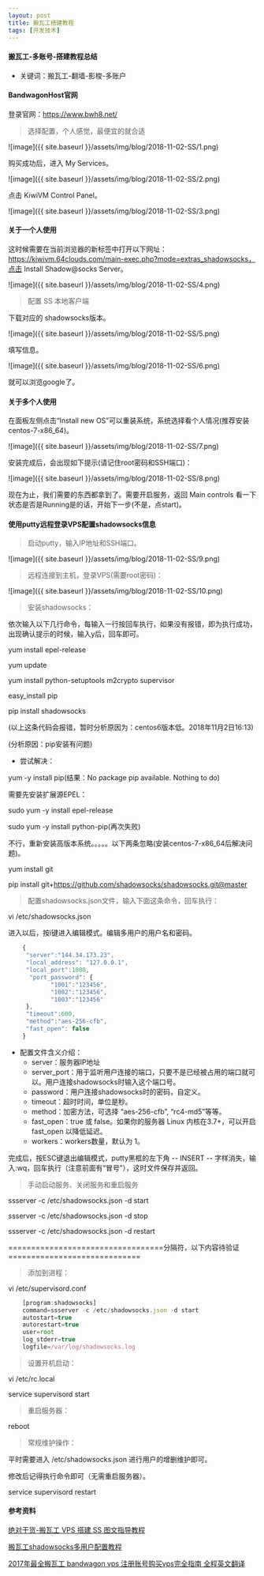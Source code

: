 ```yaml
---
layout: post
title: 搬瓦工搭建教程
tags: [开发技术]
---
```

#### 搬瓦工-多账号-搭建教程总结

* 关键词：搬瓦工-翻墙-影梭-多账户

#### BandwagonHost官网

登录官网：https://www.bwh8.net/

> 选择配置，个人感觉，最便宜的就合适

![image]({{ site.baseurl }}/assets/img/blog/2018-11-02-SS/1.png)

购买成功后，进入 My Services。

![image]({{ site.baseurl }}/assets/img/blog/2018-11-02-SS/2.png)

点击 KiwiVM Control Panel。

![image]({{ site.baseurl }}/assets/img/blog/2018-11-02-SS/3.png)

#### 关于一个人使用

这时候需要在当前浏览器的新标签中打开以下网址：https://kiwivm.64clouds.com/main-exec.php?mode=extras_shadowsocks，点击 Install Shadow@socks Server。

![image]({{ site.baseurl }}/assets/img/blog/2018-11-02-SS/4.png)

> 配置 SS 本地客户端

下载对应的 shadowsocks版本。

![image]({{ site.baseurl }}/assets/img/blog/2018-11-02-SS/5.png)

填写信息。

![image]({{ site.baseurl }}/assets/img/blog/2018-11-02-SS/6.png)

就可以浏览google了。

#### 关于多个人使用

在面板左侧点击“Install new OS”可以重装系统，系统选择看个人情况(推荐安装centos-7-x86_64)。

![image]({{ site.baseurl }}/assets/img/blog/2018-11-02-SS/7.png)

安装完成后，会出现如下提示(请记住root密码和SSH端口)：

![image]({{ site.baseurl }}/assets/img/blog/2018-11-02-SS/8.png)

现在为止，我们需要的东西都拿到了。需要开启服务，返回 Main controls 看一下状态是否是Running是的话，开始下一步(不是，点start)。

#### 使用putty远程登录VPS配置shadowsocks信息

> 启动putty，输入IP地址和SSH端口。

![image]({{ site.baseurl }}/assets/img/blog/2018-11-02-SS/9.png)

> 远程连接到主机，登录VPS(需要root密码)：

![image]({{ site.baseurl }}/assets/img/blog/2018-11-02-SS/10.png)

> 安装shadowsocks：

依次输入以下几行命令，每输入一行按回车执行，如果没有报错，即为执行成功，出现确认提示的时候，输入y后，回车即可。

yum install epel-release

yum update

yum install python-setuptools m2crypto supervisor

easy_install pip

pip install shadowsocks

(以上这条代码会报错，暂时分析原因为：centos6版本低。2018年11月2日16:13)

(分析原因：pip安装有问题)

* 尝试解决：

yum -y install pip(结果：No package pip available. Nothing to do)

需要先安装扩展源EPEL：

sudo yum -y install epel-release

sudo yum -y install python-pip(再次失败)

不行，重新安装高版本系统。。。。。以下两条忽略(安装centos-7-x86_64后解决问题)。

yum install git

pip install git+https://github.com/shadowsocks/shadowsocks.git@master

> 配置shadowsocks.json文件，输入下面这条命令，回车执行：

vi /etc/shadowsocks.json

进入以后，按i键进入编辑模式。编辑多用户的用户名和密码。

```javascript
    {
     "server":"144.34.173.23",
     "local_address": "127.0.0.1",
     "local_port":1080,
      "port_password": {
            "1001":"123456",
            "1002":"123456",
            "1003":"123456"
     },
     "timeout":600,
     "method":"aes-256-cfb",
     "fast_open": false
    }
```

+ 配置文件含义介绍：
    + server：服务器IP地址
    + server_port：用于监听用户连接的端口，只要不是已经被占用的端口就可以。用户连接shadowsocks时输入这个端口号。
    + password：用户连接shadowsocks时的密码，自定义。
    + timeout：超时时间，单位是秒。
    + method：加密方法，可选择 “aes-256-cfb”, “rc4-md5”等等。
    + fast_open：true 或 false。如果你的服务器 Linux 内核在3.7+，可以开启 fast_open 以降低延迟。
    + workers：workers数量，默认为 1。

完成后，按ESC键退出编辑模式，putty黑框的左下角 -- INSERT -- 字样消失，输入:wq，回车执行（注意前面有“冒号”），这时文件保存并返回。

> 手动启动服务、关闭服务和重启服务

ssserver -c /etc/shadowsocks.json -d start

ssserver -c /etc/shadowsocks.json -d stop

ssserver -c /etc/shadowsocks.json -d restart

==================================分隔符，以下内容待验证=============================

> 添加到进程：

vi /etc/supervisord.conf

```javascript
    [program:shadowsocks]
    command=ssserver -c /etc/shadowsocks.json -d start
    autostart=true
    autorestart=true
    user=root
    log_stderr=true
    logfile=/var/log/shadowsocks.log

```

> 设置开机启动：

vi /etc/rc.local

service supervisord start

> 重启服务器：

reboot

> 常规维护操作：

平时需要进入 /etc/shadowsocks.json 进行用户的增删维护即可。

修改后记得执行命令即可（无需重启服务器）。

service supervisord restart

#### 参考资料

[绝对干货-搬瓦工 VPS 搭建 SS 图文指导教程](http://blog.51cto.com/13920660/2158854)

[搬瓦工shadowsocks多用户配置教程](http://calonye.com/22419.html)

[2017年最全搬瓦工 bandwagon vps 注册账号购买vps完全指南 全程英文翻译](http://www.bestvpser.com/339.html)






















